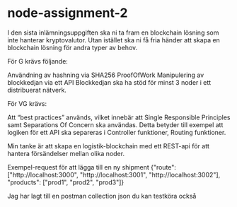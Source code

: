 # node-assignment-2

I den sista inlämningsuppgiften ska ni ta fram en blockchain lösning som inte hanterar kryptovalutor. Utan istället ska ni få fria händer att skapa en blockchain lösning för andra typer av behov.

För G krävs följande:

Användning av hashning via SHA256
ProofOfWork
Manipulering av blockkedjan via ett API
Blockkedjan ska ha stöd för minst 3 noder i ett distribuerat nätverk.

För VG krävs:

Att “best practices” används, vilket innebär att Single Responsible Principles samt Separations Of Concern ska användas.
Detta betyder till exempel att logiken för ett API ska separeras i Controller funktioner, Routing funktioner.

Min tanke är att skapa en logistik-blockchain med ett REST-api för att hantera försändelser mellan olika noder.

Exempel-request för att lägga till en ny shipment
{"route": ["http://localhost:3000", "http://localhost:3001", "http://localhost:3002"], "products": ["prod1", "prod2", "prod3"]}

Jag har lagt till en postman collection json du kan testköra också
